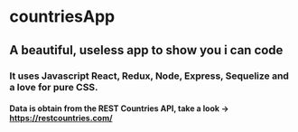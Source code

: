 # countriesApp
## A beautiful, useless app to show you i can code

### It uses Javascript React, Redux, Node, Express, Sequelize and a love for pure CSS. 
#### Data is obtain from the REST Countries API, take a look -> https://restcountries.com/
